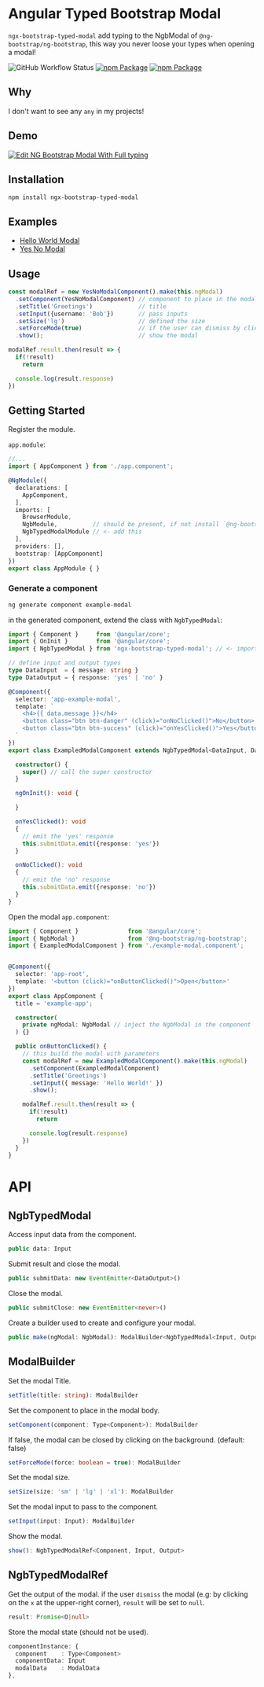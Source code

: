 Angular Typed Bootstrap Modal
=============================


`ngx-bootstrap-typed-modal` add typing to the NgbModal of `@ng-bootstrap/ng-bootstrap`, this way you never loose your types when opening a modal!

![GitHub Workflow Status](https://img.shields.io/github/workflow/status/dymerz/ngx-bootstrap-typed-modal/Node.js%20Package?style=flat-square)
[![npm Package](https://img.shields.io/npm/v/ngx-bootstrap-typed-modal.svg?color=red&style=flat-square)](https://www.npmjs.org/package/ngx-bootstrap-typed-modal)
[![npm Package](https://img.shields.io/npm/l/ngx-bootstrap-typed-modal.svg?color=red&style=flat-square)](https://www.npmjs.org/package/ngx-bootstrap-typed-modal)

Why
---
I don't want to see any `any` in my projects!

Demo
----
[![Edit NG Bootstrap Modal With Full typing](https://codesandbox.io/static/img/play-codesandbox.svg)](https://codesandbox.io/s/ng-bootstrap-modal-with-full-typing-fcghru?fontsize=14&hidenavigation=1&theme=dark)

Installation
------------

    npm install ngx-bootstrap-typed-modal

Examples
--------

- [Hello World Modal](./projects/example-app/src/app/modals/hello-world-modal/hello-world-modal.component.ts)
- [Yes No Modal](./projects/example-app/src/app/modals/yes-no-modal/yes-no-modal.component.ts)

Usage
-----
```ts
const modalRef = new YesNoModalComponent().make(this.ngModal)
  .setComponent(YesNoModalComponent) // component to place in the modal
  .setTitle('Greetings')             // title
  .setInput({username: 'Bob'})       // pass inputs
  .setSize('lg')                     // defined the size
  .setForceMode(true)                // if the user can dismiss by clicking on the background
  .show();                           // show the modal

modalRef.result.then(result => {
  if(!result)
    return

  console.log(result.response)
})
```

Getting Started
---------------


Register the module.

`app.module`:
```ts
//...
import { AppComponent } from './app.component';

@NgModule({
  declarations: [
    AppComponent,
  ],
  imports: [
    BrowserModule,
    NgbModule,          // should be present, if not install `@ng-bootstrap/ng-bootstrap`
    NgbTypedModalModule // <- add this
  ],
  providers: [],
  bootstrap: [AppComponent]
})
export class AppModule { }
```

### Generate a component
```bash
ng generate component example-modal
```

in the generated component, extend the class with `NgbTypedModal`:
```ts
import { Component }     from '@angular/core';
import { OnInit }        from '@angular/core';
import { NgbTypedModal } from 'ngx-bootstrap-typed-modal'; // <- import

// define input and output types
type DataInput  = { message: string }
type DataOutput = { response: 'yes' | 'no' }

@Component({
  selector: 'app-example-modal',
  template: `
    <h4>{{ data.message }}</h4>
    <button class="btn btn-danger" (click)="onNoClicked()">No</button>
    <button class="btn btn-success" (click)="onYesClicked()">Yes</button>
  `
})
export class ExampledModalComponent extends NgbTypedModal<DataInput, DataOutput> implements OnInit {

  constructor() {
    super() // call the super constructor
  }

  ngOnInit(): void {

  }

  onYesClicked(): void
  {
    // emit the 'yes' response
    this.submitData.emit({response: 'yes'})
  }

  onNoClicked(): void
  {
    // emit the 'no' response
    this.submitData.emit({response: 'no'})
  }
}
```

Open the modal
`app.component`:
```ts
import { Component }              from '@angular/core';
import { NgbModal }               from '@ng-bootstrap/ng-bootstrap';
import { ExampledModalComponent } from './example-modal.component';


@Component({
  selector: 'app-root',
  template: '<button (click)="onButtonClicked()">Open</button>'
})
export class AppComponent {
  title = 'example-app';

  constructor(
    private ngModal: NgbModal // inject the NgbModal in the component
  ) {}

  public onButtonClicked() {
    // this build the modal with parameters
    const modalRef = new ExampledModalComponent().make(this.ngModal)
      .setComponent(ExampledModalComponent)
      .setTitle('Greetings')
      .setInput({ message: 'Hello World!' })
      .show();

    modalRef.result.then(result => {
      if(!result)
        return

      console.log(result.response)
    })
  }
}
```

API
===

NgbTypedModal
-------------

Access input data from the component.
```ts
public data: Input
```

Submit result and close the modal.
```ts
public submitData: new EventEmitter<DataOutput>()
```


Close the modal.
```ts
public submitClose: new EventEmitter<never>()
```

Create a builder used to create and configure your modal.
```ts
public make(ngModal: NgbModal): ModalBuilder<NgbTypedModal<Input, Output>, Input, Output>
```


ModalBuilder
------------

Set the modal Title.
```ts
setTitle(title: string): ModalBuilder
```

Set the component to place in the modal body.
```ts
setComponent(component: Type<Component>): ModalBuilder
```

If false, the modal can be closed by clicking on the background. (default: false)
```ts
setForceMode(force: boolean = true): ModalBuilder
```

Set the modal size.
```ts
setSize(size: 'sm' | 'lg' | 'xl'): ModalBuilder
```

Set the modal input to pass to the component.
```ts
setInput(input: Input): ModalBuilder
```

Show the modal.
```ts
show(): NgbTypedModalRef<Component, Input, Output>
```

NgbTypedModalRef
----------------------

Get the output of the modal.
if the user `dismiss` the modal (e.g: by clicking on the `x` at the upper-right corner), `result` will be set to `null`.
```ts
result: Promise<O|null>
```

Store the modal state (should not be used).
```ts
componentInstance: {
  component    : Type<Component>
  componentData: Input
  modalData    : ModalData
},
```
